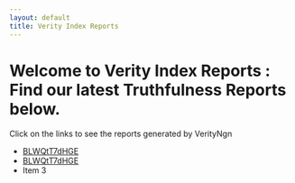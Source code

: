 ```yaml
---
layout: default
title: Verity Index Reports
---
```


# Welcome to Verity Index Reports : Find our latest Truthfulness Reports below.

Click on the links to see the reports generated by VerityNgn

- [BLWQtT7dHGE](BLWQtT7dHGE.md)
- [BLWQtT7dHGE](BLWQtT7dHGE.html)
- Item 3